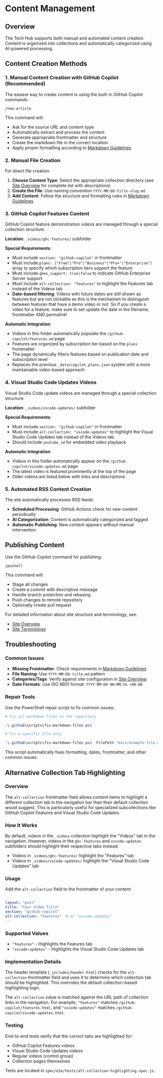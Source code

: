 # Content Management

## Overview

The Tech Hub supports both manual and automated content creation. Content is organized into collections and automatically categorized using AI-powered processing.

## Content Creation Methods

### 1. Manual Content Creation with GitHub Copilot (Recommended)

The easiest way to create content is using the built-in GitHub Copilot commands:

```text
/new-article
```

This command will:

- Ask for the source URL and content type
- Automatically extract and process the content
- Generate appropriate frontmatter and structure
- Create the markdown file in the correct location
- Apply proper formatting according to [Markdown Guidelines](markdown-guidelines.md)

### 2. Manual File Creation

For direct file creation:

1. **Choose Content Type**: Select the appropriate collection directory (see [Site Overview](site-overview.md) for complete list with descriptions)
2. **Create the File**: Use naming convention `YYYY-MM-DD-title-slug.md`
3. **Add Content**: Follow the structure and formatting rules in [Markdown Guidelines](markdown-guidelines.md)

### 3. GitHub Copilot Features Content

GitHub Copilot feature demonstration videos are managed through a special collection structure:

**Location**: `_videos/ghc-features/` subfolder

**Special Requirements**:

- Must include `section: "github-copilot"` in frontmatter
- Must include `plans: ["Free"|"Pro"|"Business"|"Pro+"|"Enterprise"]` array to specify which subscription tiers support the feature
- Must include `ghes_support: true|false` to indicate GitHub Enterprise Server support
- Must include `alt-collection: "features"` to highlight the Features tab instead of the Videos tab
- **Date-based filtering**: Videos with future dates are still shown as features but are not clickable as this is the mechanism to distinguish between features that have a demo video or not. So if you create a video for a feature, make sure to set update the date in the filename, frontmatter AND permalink!

**Automatic Integration**:

- Videos in this folder automatically populate the `/github-copilot/features.md` page
- Features are organized by subscription tier based on the `plans` frontmatter
- The page dynamically filters features based on publication date and subscription level
- Replaces the previous `_data/copilot_plans.json` system with a more maintainable video-based approach

### 4. Visual Studio Code Updates Videos

Visual Studio Code update videos are managed through a special collection structure:

**Location**: `_videos/vscode-updates/` subfolder

**Special Requirements**:

- Must include `section: "github-copilot"` in frontmatter
- Must include `alt-collection: "vscode-updates"` to highlight the Visual Studio Code Updates tab instead of the Videos tab
- Should include `youtube_id` for embedded video playback

**Automatic Integration**:

- Videos in this folder automatically appear on the `/github-copilot/vscode-updates.md` page
- The latest video is featured prominently at the top of the page
- Older videos are listed below with links and descriptions

### 5. Automated RSS Content Creation

The site automatically processes RSS feeds:

- **Scheduled Processing**: GitHub Actions check for new content periodically
- **AI Categorization**: Content is automatically categorized and tagged
- **Automatic Publishing**: New content appears without manual intervention

## Publishing Content

Use the GitHub Copilot command for publishing:

```text
/pushall
```

This command will:

- Stage all changes
- Create a commit with descriptive message
- Handle branch protection and rebasing
- Push changes to remote repository
- Optionally create pull request

For detailed information about site structure and terminology, see:

- [Site Overview](site-overview.md)
- [Site Terminology](terminology.md)

## Troubleshooting

### Common Issues

- **Missing Frontmatter**: Check requirements in [Markdown Guidelines](markdown-guidelines.md)
- **File Naming**: Use `YYYY-MM-DD-title.md` pattern
- **Categories/Tags**: Verify against site configuration in [Site Overview](site-overview.md)
- **Date Formats**: Use ISO 8601 format: `YYYY-MM-DD HH:MM:SS +00:00`

### Repair Tools

Use the PowerShell repair script to fix common issues:

```powershell
# Fix all markdown files in the repository

.\.github\scripts\fix-markdown-files.ps1

# Fix a specific file only

.\.github\scripts\fix-markdown-files.ps1 -FilePath "docs/example-file.md"
```

This script automatically fixes formatting, dates, frontmatter, and other common issues.

## Alternative Collection Tab Highlighting

### Overview

The `alt-collection` frontmatter field allows content items to highlight a different collection tab in the navigation bar than their default collection would suggest. This is particularly useful for specialized subcollections like GitHub Copilot Features and Visual Studio Code Updates.

### How It Works

By default, videos in the `_videos` collection highlight the "Videos" tab in the navigation. However, videos in the `ghc-features` and `vscode-updates` subfolders should highlight their respective tabs instead:

- Videos in `_videos/ghc-features/` highlight the "Features" tab
- Videos in `_videos/vscode-updates/` highlight the "Visual Studio Code Updates" tab

### Usage

Add the `alt-collection` field to the frontmatter of your content:

```yaml
---
layout: "post"
title: "Your Video Title"
section: "github-copilot"
alt-collection: "features"  # or "vscode-updates"
---
```

### Supported Values

- `"features"` - Highlights the Features tab
- `"vscode-updates"` - Highlights the Visual Studio Code Updates tab

### Implementation Details

The header template (`_includes/header.html`) checks for the `alt-collection` frontmatter field and uses it to determine which collection tab should be highlighted. This overrides the default collection-based highlighting logic.

The `alt-collection` value is matched against the URL path of collection links in the navigation. For example, `"features"` matches `/github-copilot/features.html`, and `"vscode-updates"` matches `/github-copilot/vscode-updates.html`.

### Testing

End-to-end tests verify that the correct tabs are highlighted for:

- GitHub Copilot Features videos
- Visual Studio Code Updates videos
- Regular videos (control group)
- Collection pages themselves

Tests are located in `spec/e2e/tests/alt-collection-highlighting.spec.js`.
